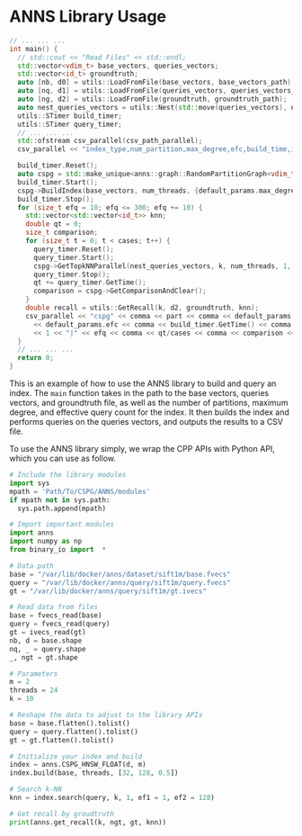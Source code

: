 # ANNS Library Usage

```c++
// ... ... ...
int main() {
  // std::cout << "Read Files" << std::endl;
  std::vector<vdim_t> base_vectors, queries_vectors;
  std::vector<id_t> groundtruth;
  auto [nb, d0] = utils::LoadFromFile(base_vectors, base_vectors_path);
  auto [nq, d1] = utils::LoadFromFile(queries_vectors, queries_vectors_path);
  auto [ng, d2] = utils::LoadFromFile(groundtruth, groundtruth_path);
  auto nest_queries_vectors = utils::Nest(std::move(queries_vectors), nq, d1);
  utils::STimer build_timer;
  utils::STimer query_timer;
  // ... ... ...
  std::ofstream csv_parallel(csv_path_parallel);
  csv_parallel << "index_type,num_partition,max_degree,efc,build_time,index_size,num_queries,efq,query_time,comparison,recall" << std::endl;

  build_timer.Reset();
  auto cspg = std::make_unique<anns::graph::RandomPartitionGraph<vdim_t, subgraph_t>> (d0, part);
  build_timer.Start();
  cspg->BuildIndex(base_vectors, num_threads, {default_params.max_degree, default_params.efc, default_params.dedup});
  build_timer.Stop();
  for (size_t efq = 10; efq <= 300; efq += 10) {
    std::vector<std::vector<id_t>> knn;
    double qt = 0;
    size_t comparison;
    for (size_t t = 0; t < cases; t++) {
      query_timer.Reset();
      query_timer.Start();
      cspg->GetTopkNNParallel(nest_queries_vectors, k, num_threads, 1, efq, knn);
      query_timer.Stop();
      qt += query_timer.GetTime();
      comparison = cspg->GetComparisonAndClear();
    }
    double recall = utils::GetRecall(k, d2, groundtruth, knn);
    csv_parallel << "cspg" << comma << part << comma << default_params.max_degree << comma
      << default_params.efc << comma << build_timer.GetTime() << comma << cspg->IndexSize() << comma << nq << comma
      << 1 << "|" << efq << comma << qt/cases << comma << comparison << comma << recall << std::endl;
  }
  // ... ... ...
  return 0;
}
```

This is an example of how to use the ANNS library to build and query an index. The `main` function takes in the path to the base vectors, queries vectors, and groundtruth file, as well as the number of partitions, maximum degree, and effective query count for the index. It then builds the index and performs queries on the queries vectors, and outputs the results to a CSV file.

To use the ANNS library simply, we wrap the CPP APIs with Python API, which you can use as follow.

```python
# Include the library modules
import sys
mpath = 'Path/To/CSPG/ANNS/modules'
if mpath not in sys.path:
  sys.path.append(mpath)

# Import important modules
import anns
import numpy as np
from binary_io import  *

# Data path
base = "/var/lib/docker/anns/dataset/sift1m/base.fvecs"
query = "/var/lib/docker/anns/query/sift1m/query.fvecs"
gt = "/var/lib/docker/anns/query/sift1m/gt.ivecs"

# Read data from files
base = fvecs_read(base)
query = fvecs_read(query)
gt = ivecs_read(gt)
nb, d = base.shape
nq, _ = query.shape
_, ngt = gt.shape

# Parameters
m = 2
threads = 24
k = 10

# Reshape the data to adjust to the library APIs
base = base.flatten().tolist()
query = query.flatten().tolist()
gt = gt.flatten().tolist()

# Initialize your index and build
index = anns.CSPG_HNSW_FLOAT(d, m)
index.build(base, threads, [32, 128, 0.5])

# Search k-NN
knn = index.search(query, k, 1, ef1 = 1, ef2 = 128)

# Get recall by groudtruth
print(anns.get_recall(k, ngt, gt, knn))
```

